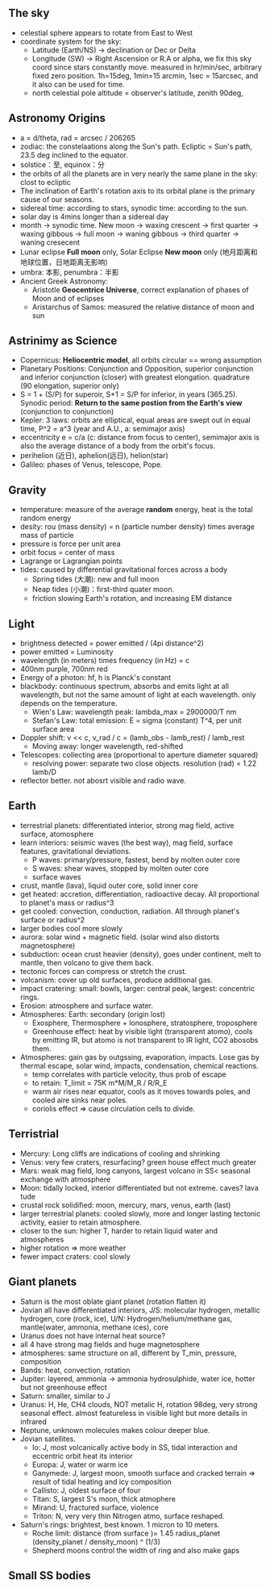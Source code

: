 ## The sky
- celestial sphere appears to rotate from East to West
- coordinate system for the sky:
  - Latitude (Earth/NS) -> declination or Dec or Delta
  - Longitude (SW) -> Right Ascension or R.A or alpha, we fix this sky coord since stars constantly move. measured in hr/min/sec, arbitrary fixed zero position. 1h=15deg, 1min=15 arcmin, 1sec = 15arcsec, and it also can be used for time. 
  - north celestial pole altitude = observer's latitude, zenith 90deg, 

## Astronomy Origins
- a = d/theta, rad = arcsec / 206265
- zodiac: the constelaations along the Sun's path. Ecliptic = Sun's path, 23.5 deg inclined to the equator.
- solstice：至, equinox：分
- the orbits of all the planets are in very nearly the same plane in the sky: clost to ecliptic
- The inclination of Earth's rotation axis to its orbital plane is the primary cause of our seasons. 
- sidereal time: according to stars, synodic time: according to the sun. 
- solar day is 4mins longer than a sidereal day
- month -> synodic time. New moon -> waxing crescent -> first quarter -> waxing gibbous -> full moon -> waning gibbous -> third quarter -> waning cresecent
- Lunar eclipse **Full moon** only, Solar Eclipse **New moon** only (地月距离和地球位置，日地距离无影响)
- umbra: 本影, penumbra：半影
- Ancient Greek Astronomy:
  - Aristotle **Geocentrice Universe**, correct explanation of phases of Moon and of eclipses
  - Aristarchus of Samos: measured the relative distance of moon and sun

## Astrinimy as Science
- Copernicus: **Heliocentric model**, all orbits circular == wrong assumption
- Planetary Positions: Conjunction and Opposition, superior conjunction and inferior conjunction (closer) with greatest elongation. quadrature (90 elongation, superior only)
- S = 1 + (S/P) for superoir, S+1 = S/P for inferior, in years (365.25). Synodic period: **Return to the same postion from the Earth's view** (conjunction to conjunction)
- Kepler: 3 laws: orbits are elliptical, equal areas are swept out in equal time, P^2 = a^3 (year and A.U., a: semimajor axis)
- eccentricity e = c/a (c: distance from focus to center), semimajor axis is also the average distance of a body from the orbit's focus.
- perihelion (近日), aphelion(远日), helion(star)
- Galileo: phases of Venus, telescope, Pope. 

## Gravity
- temperature: measure of the average **random** energy, heat is the total random energy
- desity: rou (mass density) = n (particle number density) times average mass of particle
- pressure is force per unit area
- orbit focus = center of mass
- Lagrange or Lagrangian points
- tides: caused by differential gravitational forces across a body
  - Spring tides (大潮): new and full moon
  - Neap tides (小潮)：first-third quater moon. 
  - friction slowing Earth's rotation, and increasing EM distance

## Light
- brightness detected = power emitted / (4pi distance^2)
- power emitted = Luminosity
- wavelength (in meters) times frequency (in Hz) = c
- 400nm purple, 700nm red
- Energy of a photon: hf, h is Planck's constant 
- blackbody: continuous spectrum, absorbs and emits light at all wavelength, but not the same amount of light at each wavelength. only depends on the temperature. 
  - Wien's Law: wavelength peak: lambda_max = 2900000/T nm
  - Stefan's Law: total emission: E = sigma (constant) T^4, per unit surface area
- Doppler shift: v << c, v_rad / c = (lamb_obs - lamb_rest) / lamb_rest
  - Moving away: longer wavelength, red-shifted
- Telescopes: collecting area (proportional to aperture diameter squared)
  - resolving power: separate two close objects. resolution (rad) = 1.22 lamb/D
- reflector better. not abosrt visible and radio wave.

## Earth
- terrestrial planets: differentiated interior, strong mag field, active surface, atomosphere
- learn interiors: seismic waves (the best way), mag field, surface features, gravitational deviations. 
  - P waves: primary/pressure, fastest, bend by molten outer core
  - S waves: shear waves, stopped by molten outer core
  - surface waves
- crust, mantle (lava), liquid outer core, solid inner core
- get heated: accretion, differentiation, radioactive decay. All proportional to planet's mass or radius^3
- get cooled: convection, conduction, radiation. All through planet's surface or radius^2
- larger bodies cool more slowly
- aurora: solar wind + magnetic field. (solar wind also distorts magnetosphere)
- subduction: ocean crust heavier (density), goes under continent, melt to mantle, then volcano to give them back.
- tectonic forces can compress or stretch the crust.
- volcanism: cover up old surfaces, produce additional gas. 
- impact cratering: small: bowls, larger: central peak, largest: concentric rings.
- Erosion: atmosphere and surface water.
- Atmospheres: Earth: secondary (origin lost)
  - Exosphere, Thermosphere + lonosphere, stratosphere, troposphere
  - Greenhouse effect: heat by visible light (transparent atomo), cools by emitting IR, but atomo is not transparent to IR light, CO2 abosobs them. 
- Atmospheres: gain gas by outgssing, evaporation, impacts. Lose gas by thermal escape, solar wind, impacts, condensation, chemical reactions. 
  - temp correlates with particle velocity, thus prob of escape
  - to retain: T_limit = 75K m*M/M_R / R/R_E
  - warm air rises near equator, cools as it moves towards poles, and cooled aire sinks near poles.
  - coriolis effect => cause circulation cells to divide. 

## Terristrial
- Mercury: Long cliffs are indications of cooling and shrinking
- Venus: very few craters, resurfacing?  green house effect much greater
- Mars: weak mag field, long canyons, largest volcano in SS< seasonal exchange with atmosphere
- Moon: tidally locked, interior differentiated but not extreme. caves? lava tude
- crustal rock solidified: moon, mercury, mars, venus, earth (last)
- larger terrestrial planets: cooled slowly, more and longer lasting tectonic activity, easier to retain atmosphere. 
- closer to the sun: higher T, harder to retain liquid water and atmospheres
- higher rotation => more weather
- fewer impact craters: cool slowly

## Giant planets
- Saturn is the most oblate giant planet (rotation flatten it)
- Jovian all have differentiated interiors, J/S: molecular hydrogen, metallic hydrogen, core (rock, ice), U/N: Hydrogen/helium/methane gas, mantle(water, ammonia, methane ices), core
- Uranus does not have internal heat source?
- all 4 have strong mag fields and huge magnetosphere
- atmospheres: same structure on all, different by T_min, pressure, composition
- Bands: heat, convection, rotation
- Jupiter: layered, ammonia -> ammonia hydrosulphide, water ice, hotter but not greenhouse effect
- Saturn: smaller, similar to J
- Uranus: H, He, CH4 clouds, NOT metalic H, rotation 98deg, very strong seasonal effect. almost featureless in visible light but more details in infrared
- Neptune, unknown molecules makes colour deeper blue. 
- Jovian satellites.
  - Io: J, most volcanically active body in SS, tidal interaction and eccentric orbit heat its interior
  - Europa: J, water or warm ice
  - Ganymede: J, largest moon, smooth surface and cracked terrain => result of tidal heating and icy composition
  - Callisto: J, oldest surface of four
  - Titan: S, largest S's moon, thick atmophere
  - Mirand: U, fractured surface, violence
  - Triton: N, very very thin Nitrogen atmo, surface reshaped. 
- Saturn's rings: brightest, best known. 1 micron to 10 meters. 
  - Roche limit: distance (from surface )= 1.45 radius_planet (density_planet / density_moon) ^ (1/3)
  - Shepherd moons control the width of ring and also make gaps

## Small SS bodies
